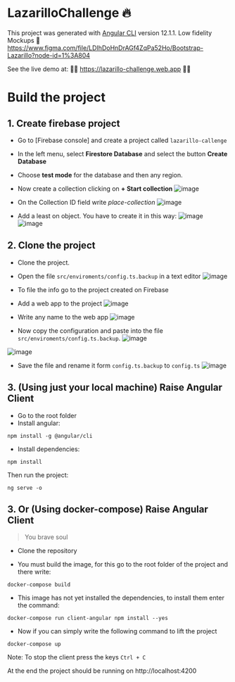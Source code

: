 # LazarilloChallenge :fire:

This project was generated with [Angular CLI](https://github.com/angular/angular-cli) version 12.1.1.
Low fidelity Mockups :art: https://www.figma.com/file/LDIhDoHnDrAGf4ZqPa52Ho/Bootstrap-Lazarillo?node-id=1%3A804

See the live demo at: 💛💛 https://lazarillo-challenge.web.app 💛💛

# Build the project

## 1. Create firebase project

- Go to [Firebase console] and create a project called `lazarillo-callenge`

- In the left menu, select **Firestore Database** and select the button **Create Database**

- Choose **test mode** for the database and then any region.

- Now create a collection clicking on **+ Start collection**
![image](https://user-images.githubusercontent.com/35740463/125143570-b3df8b00-e0e0-11eb-93b9-2e7131c42632.png)

- On the Collection ID field write *place-collection*
![image](https://user-images.githubusercontent.com/35740463/125143600-c3f76a80-e0e0-11eb-8859-644e8db15d4a.png)


- Add a least on object. You have to create it in this way:
![image](https://user-images.githubusercontent.com/35740463/125143667-ebe6ce00-e0e0-11eb-9f76-f09019853655.png)
![image](https://user-images.githubusercontent.com/35740463/125143673-f1441880-e0e0-11eb-8f66-9ec509848fb0.png)

## 2. Clone the project
- Clone the project.
- Open the file `src/enviroments/config.ts.backup` in a text editor
![image](https://user-images.githubusercontent.com/35740463/125143823-86471180-e0e1-11eb-84b9-ff498259af15.png)
- To file the info go to the project created on Firebase
- Add a web app to the project
![image](https://user-images.githubusercontent.com/35740463/125143898-c1e1db80-e0e1-11eb-8812-a344963a67e8.png)
- Write any name to the web app
![image](https://user-images.githubusercontent.com/35740463/125143920-d32ae800-e0e1-11eb-9c05-420f0d7bc245.png)

- Now copy the configuration and paste into the file `src/enviroments/config.ts.backup`.
![image](https://user-images.githubusercontent.com/35740463/125143946-e8077b80-e0e1-11eb-894c-4412612ea119.png)


![image](https://user-images.githubusercontent.com/35740463/125143974-01102c80-e0e2-11eb-97f5-3a0efdeb1cd3.png)

- Save the file and rename it form `config.ts.backup` to `config.ts`
![image](https://user-images.githubusercontent.com/35740463/125143989-0c635800-e0e2-11eb-9a42-f851b7515ae9.png)


## 3. (Using just your local machine) Raise Angular Client

- Go to the root folder
- Install angular:
```
npm install -g @angular/cli
```
- Install dependencies:
```
npm install
```
Then run the project:
```
ng serve -o
```

## 3. Or (Using docker-compose) Raise Angular Client
> You brave soul
- Clone the repository

- You must build the image, for this go to the root folder of the project and there write:

```
docker-compose build
```
- This image has not yet installed the dependencies, to install them enter the command:
```
docker-compose run client-angular npm install --yes
```
- Now if you can simply write the following command to lift the project
```
docker-compose up
```

Note: To stop the client press the keys `Ctrl + C` 


At the end the project should be running on http://localhost:4200


